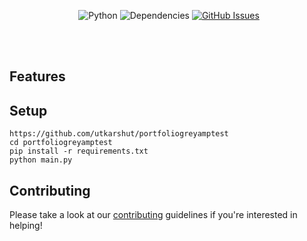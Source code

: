 &nbsp;&nbsp;&nbsp;&nbsp;&nbsp;&nbsp;&nbsp;&nbsp;&nbsp;&nbsp;&nbsp;&nbsp;&nbsp;
&nbsp;&nbsp;&nbsp;&nbsp;&nbsp;&nbsp;&nbsp;&nbsp;&nbsp;&nbsp;&nbsp;&nbsp;&nbsp;
![Python](https://img.shields.io/badge/python-v3.6-blue.svg)
![Dependencies](https://img.shields.io/badge/dependencies-up%20to%20date-brightgreen.svg)
[![GitHub Issues](https://img.shields.io/github/issues/anfederico/flaskex.svg)](https://github.com/utkarshut/portfoliogreyamptest/issues)

<br><br>


## Features


## Setup
``` 
https://github.com/utkarshut/portfoliogreyamptest
cd portfoliogreyamptest
pip install -r requirements.txt
python main.py
```

## Contributing
Please take a look at our [contributing](https://github.com/utkarshut/portfoliogreyamptest/blob/master/CONTRIBUTING.md) guidelines if you're interested in helping!
